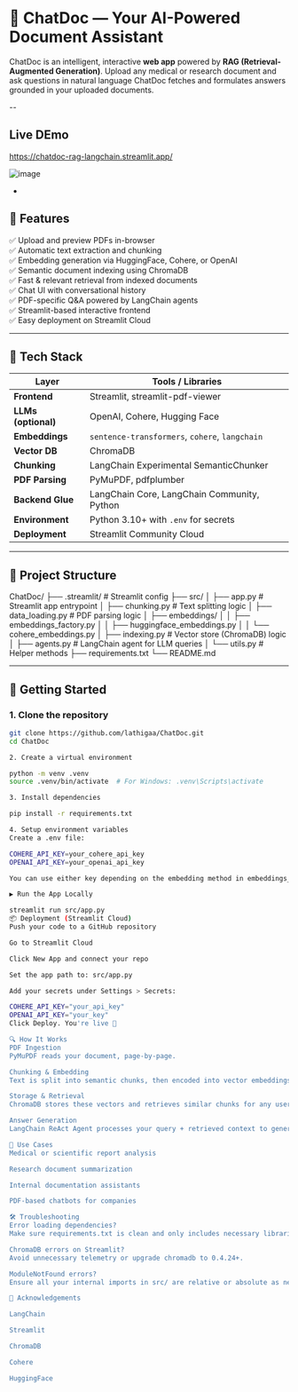 # 📄 ChatDoc — Your AI-Powered Document Assistant

ChatDoc is an intelligent, interactive **web app** powered by **RAG (Retrieval-Augmented Generation)**. 
Upload any medical or research document and ask questions in natural language 
ChatDoc fetches and formulates answers grounded in your uploaded documents.

--
## Live DEmo

https://chatdoc-rag-langchain.streamlit.app/

![image](https://github.com/user-attachments/assets/c1f394f8-1d6a-478a-8503-13b69718b740)

-

## 🌟 Features

✅ Upload and preview PDFs in-browser  
✅ Automatic text extraction and chunking  
✅ Embedding generation via HuggingFace, Cohere, or OpenAI  
✅ Semantic document indexing using ChromaDB  
✅ Fast & relevant retrieval from indexed documents  
✅ Chat UI with conversational history  
✅ PDF-specific Q&A powered by LangChain agents  
✅ Streamlit-based interactive frontend  
✅ Easy deployment on Streamlit Cloud

---

## 🧱 Tech Stack

| Layer             | Tools / Libraries |
|------------------|-------------------|
| **Frontend**      | Streamlit, streamlit-pdf-viewer |
| **LLMs (optional)** | OpenAI, Cohere, Hugging Face |
| **Embeddings**    | `sentence-transformers`, `cohere`, `langchain` |
| **Vector DB**     | ChromaDB |
| **Chunking**      | LangChain Experimental SemanticChunker |
| **PDF Parsing**   | PyMuPDF, pdfplumber |
| **Backend Glue**  | LangChain Core, LangChain Community, Python |
| **Environment**   | Python 3.10+ with `.env` for secrets |
| **Deployment**    | Streamlit Community Cloud |

---

## 📂 Project Structure
ChatDoc/
├── .streamlit/ # Streamlit config
├── src/
│ ├── app.py # Streamlit app entrypoint
│ ├── chunking.py # Text splitting logic
│ ├── data_loading.py # PDF parsing logic
│ ├── embeddings/
│ │ ├── embeddings_factory.py
│ │ ├── huggingface_embeddings.py
│ │ └── cohere_embeddings.py
│ ├── indexing.py # Vector store (ChromaDB) logic
│ ├── agents.py # LangChain agent for LLM queries
│ └── utils.py # Helper methods
├── requirements.txt
└── README.md


---

## 🚀 Getting Started

### 1. Clone the repository

```bash
git clone https://github.com/lathigaa/ChatDoc.git
cd ChatDoc

2. Create a virtual environment

python -m venv .venv
source .venv/bin/activate  # For Windows: .venv\Scripts\activate

3. Install dependencies

pip install -r requirements.txt

4. Setup environment variables
Create a .env file:

COHERE_API_KEY=your_cohere_api_key
OPENAI_API_KEY=your_openai_api_key

You can use either key depending on the embedding method in embeddings_factory.py.

▶️ Run the App Locally

streamlit run src/app.py
📦 Deployment (Streamlit Cloud)
Push your code to a GitHub repository

Go to Streamlit Cloud

Click New App and connect your repo

Set the app path to: src/app.py

Add your secrets under Settings > Secrets:

COHERE_API_KEY="your_api_key"
OPENAI_API_KEY="your_key"
Click Deploy. You're live 🚀

🔍 How It Works
PDF Ingestion
PyMuPDF reads your document, page-by-page.

Chunking & Embedding
Text is split into semantic chunks, then encoded into vector embeddings.

Storage & Retrieval
ChromaDB stores these vectors and retrieves similar chunks for any user question.

Answer Generation
LangChain ReAct Agent processes your query + retrieved context to generate answers.

🧠 Use Cases
Medical or scientific report analysis

Research document summarization

Internal documentation assistants

PDF-based chatbots for companies

🛠️ Troubleshooting
Error loading dependencies?
Make sure requirements.txt is clean and only includes necessary libraries.

ChromaDB errors on Streamlit?
Avoid unnecessary telemetry or upgrade chromadb to 0.4.24+.

ModuleNotFound errors?
Ensure all your internal imports in src/ are relative or absolute as needed.

🙌 Acknowledgements

LangChain

Streamlit

ChromaDB

Cohere

HuggingFace


